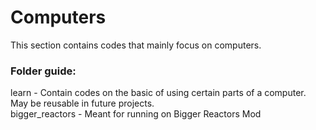 # Computers
This section contains codes that mainly focus on computers.

### Folder guide:
learn - Contain codes on the basic of using certain parts of a computer. May be reusable in future projects. <br>
bigger_reactors - Meant for running on Bigger Reactors Mod

